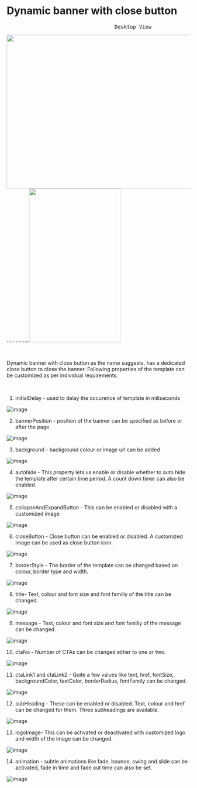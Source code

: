 # Dynamic banner with close button
<pre>                                   Desktop View                                                             Mobile View             </pre>
<img src="https://user-images.githubusercontent.com/101316657/165311387-51d67dd2-2244-4f4c-9587-56ebd252ff75.png" width="700" height="420">...............<img src="https://user-images.githubusercontent.com/101316657/165309893-b05ad98c-f6e2-46f8-8f3c-c7571743cc1a.png" width="250" height="420">

<p>&nbsp;</p>

Dynamic banner with close button as the name suggests, has a dedicated close button to close the banner.
Following properties of the template can be customized as per individual requirements.
<p>&nbsp;</p>

1. initialDelay - used to delay the occurence of template in miliseconds

![image](https://user-images.githubusercontent.com/101316657/165224163-ef29e793-ea81-407d-a620-61d525d1cbda.png)


2. bannerPosition - position of the banner can be specified as before or after the page

![image](https://user-images.githubusercontent.com/101316657/165223795-7f9f0c1d-59b8-4a12-ae03-09ab3ff9a770.png)

3. background - background colour or image url can be added

![image](https://user-images.githubusercontent.com/101316657/165223735-0fbee6e4-1368-4059-9967-7da004c26438.png)

4. autohide - This property lets us enable or disable whether to auto hide the template after certain time period. A count down timer can also be enabled. 

![image](https://user-images.githubusercontent.com/101316657/165223833-4dfb6790-3a3a-47bf-b7bf-54c2887a4719.png)

5. collapseAndExpandButton - This can be enabled or disabled with a customized image

![image](https://user-images.githubusercontent.com/101316657/165223890-323e6a7f-4454-4dfa-8c91-4e4d361b3aa9.png)

6. closeButton - Close button can be enabled or disabled. A customized image can be used as close button icon. 

![image](https://user-images.githubusercontent.com/101316657/165223867-12d81938-8eae-42bf-b0a5-c9a4563f2c61.png)

7. borderStyle - The border of the template can be changed based on colour, border type and width. 

![image](https://user-images.githubusercontent.com/101316657/165223930-d038f2c5-4c64-43f9-b922-dbe4113a9d0a.png)

8. title- Text, colour and font size and font familiy of the title can be changed.

![image](https://user-images.githubusercontent.com/101316657/165223947-c72162a6-08bd-4341-9039-841e122bd5cd.png)

9. message - Text, colour and font size and font familiy of the message can be changed.

![image](https://user-images.githubusercontent.com/101316657/165223975-1d5ca4b7-7736-4f1f-81cd-4d1262f1b36f.png)

10. ctaNo - Number of CTAs can be changed either to one or two. 

![image](https://user-images.githubusercontent.com/101316657/165223996-b5210148-c8b8-4732-b7d5-a0cd5c6075f5.png)

11. ctaLink1 and ctaLink2 - Quite a few values like text, href, fontSize, backgroundColor, textColor, borderRadius, fontFamily can be changed. 

![image](https://user-images.githubusercontent.com/101316657/165224014-9da81f33-6a8b-4320-bc3b-9a18966bf3f9.png)

12. subHeading - These can be enabled or disabled. Text, colour and href can be changed for them. Three subheadings are available.

![image](https://user-images.githubusercontent.com/101316657/165224039-ec87b3a8-a193-4232-8186-4d2ac4501f26.png)

13. logoImage- This can be activated or deactivated with customized logo and width of the image can be changed. 

![image](https://user-images.githubusercontent.com/101316657/165224065-ece24371-af07-41c1-ac3e-8486a5e58aa1.png)

14. animation - subtle animations like fade, bounce, swing and slide can be activated, fade in time and fade out time can also be set.

![image](https://user-images.githubusercontent.com/101316657/165224083-942505df-f1df-42f0-99db-4a66f6e5c442.png)

